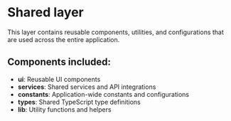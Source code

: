 # Shared layer

This layer contains reusable components, utilities, and configurations that are used across the entire application.

## Components included:

- **ui**: Reusable UI components
- **services**: Shared services and API integrations
- **constants**: Application-wide constants and configurations
- **types**: Shared TypeScript type definitions
- **lib**: Utility functions and helpers
